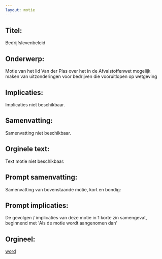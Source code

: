 ```yaml
---
layout: motie
---
```

## Titel:
Bedrijfslevenbeleid
## Onderwerp:
Motie van het lid Van der Plas over het in de Afvalstoffenwet mogelijk maken van uitzonderingen voor bedrijven die vooruitlopen op wetgeving 
## Implicaties:
Implicaties niet beschikbaar.
## Samenvatting:
Samenvatting niet beschikbaar.
## Orginele text:
Text motie niet beschikbaar.

## Prompt samenvatting:
Samenvatting van bovenstaande motie, kort en bondig:


## Prompt implicaties:
De gevolgen / implicaties van deze motie in 1 korte zin samengevat, beginnend met 'Als de motie wordt aangenomen dan' 

## Orgineel:
[word](https://gegevensmagazijn.tweedekamer.nl/OData/v4/2.0/Document(9cf5afed-847d-454a-a02b-2a74aafbac68)/resource)
